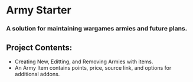 # Army Starter

### A solution for maintaining wargames armies and future plans. 

## Project Contents:

* Creating New, Editting, and Removing Armies with items.
* An Army Item contains points, price, source link, and options for additional addons.